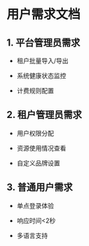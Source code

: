 # 用户需求文档
## 1. 平台管理员需求

- 租户批量导入/导出

- 系统健康状态监控

- 计费规则配置

## 2. 租户管理员需求

- 用户权限分配

- 资源使用情况查看

- 自定义品牌设置

## 3. 普通用户需求

- 单点登录体验

- 响应时间<2秒

- 多语言支持